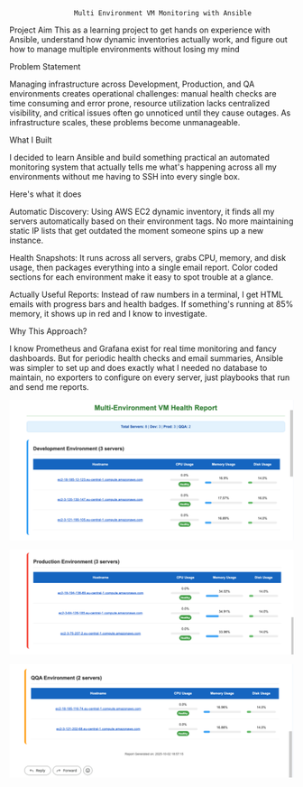                     Multi Environment VM Monitoring with Ansible 

Project Aim
This as a learning project to get hands on experience with Ansible, understand how dynamic inventories actually work, and figure out how to manage multiple environments without losing my mind

Problem Statement 

Managing infrastructure across Development, Production, and QA environments creates operational challenges: manual health checks are time consuming and error prone, resource utilization lacks centralized visibility, and critical issues often go unnoticed until they cause outages. As infrastructure scales, these problems become unmanageable.

What I Built

I decided to learn Ansible and build something practical an automated monitoring system that actually tells me what's happening across all my environments without me having to SSH into every single box.

Here's what it does

Automatic Discovery: Using AWS EC2 dynamic inventory, it finds all my servers automatically based on their environment tags. No more maintaining static IP lists that get outdated the moment someone spins up a new instance.

Health Snapshots: It runs across all servers, grabs CPU, memory, and disk usage, then packages everything into a single email report. Color coded sections for each environment make it easy to spot trouble at a glance.

Actually Useful Reports: Instead of raw numbers in a terminal, I get HTML emails with progress bars and health badges. If something's running at 85% memory, it shows up in red and I know to investigate.

Why This Approach?

I know Prometheus and Grafana exist for real time monitoring and fancy dashboards. But for periodic health checks and email summaries, Ansible was simpler to set up and does exactly what I needed no database to maintain, no exporters to configure on every server, just playbooks that run and send me reports.


![alt text](<Screenshot 2025-10-04 at 14.02.43.png>)

![alt text](<Screenshot 2025-10-04 at 14.03.09.png>)

![alt text](<Screenshot 2025-10-04 at 14.03.41.png>)